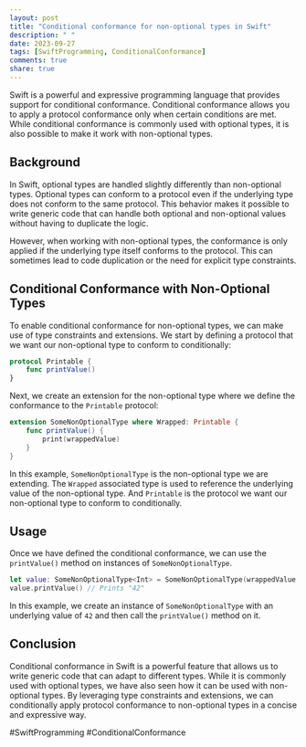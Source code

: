 ```yaml
---
layout: post
title: "Conditional conformance for non-optional types in Swift"
description: " "
date: 2023-09-27
tags: [SwiftProgramming, ConditionalConformance]
comments: true
share: true
---
```


Swift is a powerful and expressive programming language that provides support for conditional conformance. Conditional conformance allows you to apply a protocol conformance only when certain conditions are met. While conditional conformance is commonly used with optional types, it is also possible to make it work with non-optional types.

## Background

In Swift, optional types are handled slightly differently than non-optional types. Optional types can conform to a protocol even if the underlying type does not conform to the same protocol. This behavior makes it possible to write generic code that can handle both optional and non-optional values without having to duplicate the logic.

However, when working with non-optional types, the conformance is only applied if the underlying type itself conforms to the protocol. This can sometimes lead to code duplication or the need for explicit type constraints.

## Conditional Conformance with Non-Optional Types

To enable conditional conformance for non-optional types, we can make use of type constraints and extensions. We start by defining a protocol that we want our non-optional type to conform to conditionally:

```swift
protocol Printable {
    func printValue()
}
```

Next, we create an extension for the non-optional type where we define the conformance to the `Printable` protocol:

```swift
extension SomeNonOptionalType where Wrapped: Printable {
    func printValue() {
        print(wrappedValue)
    }
}
```

In this example, `SomeNonOptionalType` is the non-optional type we are extending. The `Wrapped` associated type is used to reference the underlying value of the non-optional type. And `Printable` is the protocol we want our non-optional type to conform to conditionally.

## Usage

Once we have defined the conditional conformance, we can use the `printValue()` method on instances of `SomeNonOptionalType`.

```swift
let value: SomeNonOptionalType<Int> = SomeNonOptionalType(wrappedValue: 42)
value.printValue() // Prints "42"
```

In this example, we create an instance of `SomeNonOptionalType` with an underlying value of `42` and then call the `printValue()` method on it.

## Conclusion

Conditional conformance in Swift is a powerful feature that allows us to write generic code that can adapt to different types. While it is commonly used with optional types, we have also seen how it can be used with non-optional types. By leveraging type constraints and extensions, we can conditionally apply protocol conformance to non-optional types in a concise and expressive way.

#SwiftProgramming #ConditionalConformance